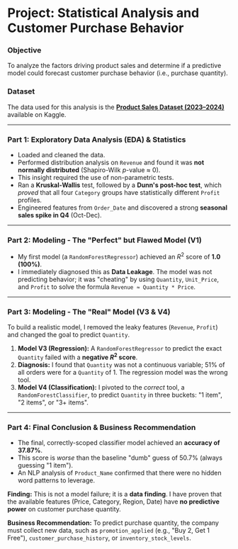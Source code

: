 # Project: Statistical Analysis and Customer Purchase Behavior

### Objective
To analyze the factors driving product sales and determine if a predictive model could forecast customer purchase behavior (i.e., purchase quantity).

### Dataset
The data used for this analysis is the **[Product Sales Dataset (2023–2024)](https://www.kaggle.com/datasets/yashyennewar/product-sales-dataset-2023-2024)** available on Kaggle.

---

### Part 1: Exploratory Data Analysis (EDA) & Statistics
* Loaded and cleaned the data.
* Performed distribution analysis on `Revenue` and found it was **not normally distributed** (Shapiro-Wilk $p$-value $\approx$ 0).
* This insight required the use of non-parametric tests.
* Ran a **Kruskal-Wallis** test, followed by a **Dunn's post-hoc test**, which *proved* that all four `Category` groups have statistically different `Profit` profiles.
* Engineered features from `Order_Date` and discovered a strong **seasonal sales spike in Q4** (Oct-Dec).

---

### Part 2: Modeling - The "Perfect" but Flawed Model (V1)
* My first model (a `RandomForestRegressor`) achieved an $R^2$ score of **1.0 (100%)**.
* I immediately diagnosed this as **Data Leakage**. The model was not predicting behavior; it was "cheating" by using `Quantity`, `Unit_Price`, and `Profit` to solve the formula `Revenue ≈ Quantity * Price`.

---

### Part 3: Modeling - The "Real" Model (V3 & V4)
To build a realistic model, I removed the leaky features (`Revenue`, `Profit`) and changed the goal to predict `Quantity`.

1.  **Model V3 (Regression):** A `RandomForestRegressor` to predict the exact `Quantity` failed with a **negative $R^2$ score**.
2.  **Diagnosis:** I found that `Quantity` was not a continuous variable; 51% of all orders were for a `Quantity` of 1. The regression model was the wrong tool.
3.  **Model V4 (Classification):** I pivoted to the *correct* tool, a `RandomForestClassifier`, to predict `Quantity` in three buckets: "1 item", "2 items", or "3+ items".

---

### Part 4: Final Conclusion & Business Recommendation
* The final, correctly-scoped classifier model achieved an **accuracy of 37.87%**.
* This score is *worse* than the baseline "dumb" guess of 50.7% (always guessing "1 item").
* An NLP analysis of `Product_Name` confirmed that there were no hidden word patterns to leverage.

**Finding:** This is not a model failure; it is a **data finding**. I have proven that the available features (Price, Category, Region, Date) have **no predictive power** on customer purchase quantity.

**Business Recommendation:** To predict purchase quantity, the company must collect new data, such as `promotion_applied` (e.g., "Buy 2, Get 1 Free"), `customer_purchase_history`, or `inventory_stock_levels`.
